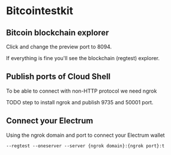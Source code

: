 # Bitcointestkit


## Bitcoin blockchain explorer

Click <walkthrough-web-preview-icon></walkthrough-web-preview-icon> and change
the preview port to 8094.

If everything is fine you'll see the blockchain (regtest) explorer.

## Publish ports of Cloud Shell

To be able to connect with non-HTTP protocol we need ngrok

TODO step to install ngrok and publish 9735 and 50001 port.

## Connect your Electrum

Using the ngrok domain and port to connect your Electrum wallet

```terminal
--regtest --oneserver --server {ngrok domain}:{ngrok port}:t
```

